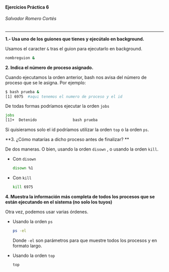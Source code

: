 #### Ejercicios Práctica 6

###### Salvador Romero Cortés

---

**1.- Usa uno de los guiones que tienes y ejecútalo en background.**

Usamos el caracter `&` tras el guion para ejecutarlo en background.

```bash
nombreguion &
```

**2. Indica el número de proceso asignado.**

Cuando ejecutamos la orden anterior, bash nos avisa del número de proceso que se le asigna. Por ejemplo:

```bash
$ bash prueba &
[1] 6975  #aqui tenemos el numero de proceso y el id
```

De todas formas podríamos ejecutar la orden `jobs`

```bash
jobs
[1]+  Detenido                bash prueba
```

Si quisieramos solo el id podríamos utilizar la orden `top` o la orden `ps`.

**3. ¿Cómo matarías a dicho proceso antes de finalizar? **

De dos maneras. O bien, usando la orden `disown` , o usando la orden `kill`.

* Con `disown`

  ```bash
  disown %1
  ```

* Con `kill`

	```bash
	kill 6975
	```

**4. Muestra la información más completa de todos los procesos que se están ejecutando en el sistema (no solo los tuyos)**

Otra vez, podemos usar varias órdenes. 

* Usando la orden `ps`

  ```bash
  ps -el
  ```

  Donde `-el` son parámetros para que muestre todos los procesos y en formato largo.

* Usando la orden `top`

  ```bash
  top
  ```
